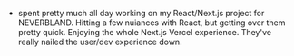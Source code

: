 ---
---

- spent pretty much all day working on my React/Next.js project for NEVERBLAND. Hitting a few nuiances with React, but getting over them pretty quick. Enjoying the whole Next.js Vercel experience. They've really nailed the user/dev experience down.
